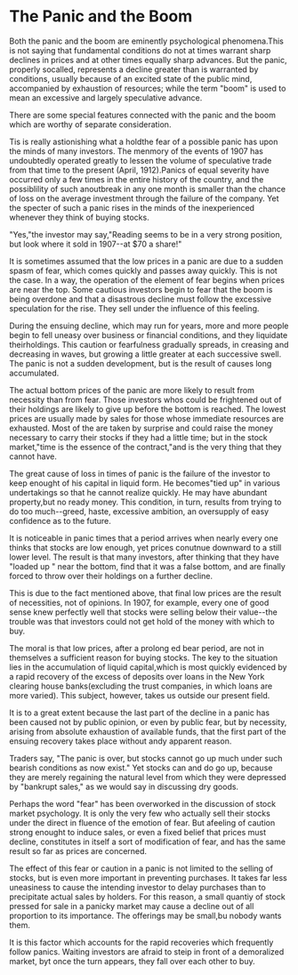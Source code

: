 # The Panic and the Boom

Both the panic and the boom are eminently psychological phenomena.This is not saying that fundamental conditions do not at times warrant sharp declines in prices and at other times equally sharp advances. But the panic, properly socalled, represents a decline greater than is warranted by conditions, usually because of an excited state of the public mind, accompanied by exhaustion of resources; while the term "boom" is used to mean an excessive and largely speculative advance.

There are some special features connected with the panic and the boom which are worthy of separate consideration.

Tis is really astionishing what a holdthe fear of a possible panic has upon the minds of many investors. The menmory of the events of 1907 has undoubtedly operated greatly to lessen the volume of speculative trade from that time to the present (April, 1912).Panics of equal severity have occurred only a few times in the entire history of the country, and the possiblility of such anoutbreak in any one month is smaller than the chance of loss on the average investment through the failure of the company. Yet the specter of such a panic rises in the minds of the inexperienced whenever they think of buying stocks.

"Yes,"the investor may say,"Reading seems to be in a very strong position, but look where it sold in 1907--at $70 a share!"

It is sometimes assumed that the low prices in a panic are due to a sudden spasm of fear, which comes quickly and passes away quickly. This is not the case. In a way, the operation of the element of fear begins when prices are near the top. Some cautious investors begin to fear that the boom is being overdone and that a disastrous decline must follow the excessive speculation for the rise. They sell under the influence of this feeling.

During the ensuing decline, which may run for years, more and more people begin to fell uneasy over business or financial conditions, and they liquidate theirholdings. This caution or fearfulness gradually spreads, in creasing and decreasing in waves, but growing a little greater at each successive swell. The panic is not a sudden development, but is the result of causes long accumulated.

The actual bottom prices of the panic are more likely to result from necessity than from fear. Those investors whos could be frightened out of their holdings are likely to give up before the bottom is reached. The lowest prices are usually made by sales for those whose immediate resources are exhausted. Most of the are taken by surprise and could raise the money necessary to carry their stocks if they had a little time; but in the stock market,"time is the essence of the contract,"and is the very thing that they cannot have.

The great cause of loss in times of panic is the failure of the investor to keep enought of his capital in liquid form. He becomes"tied up" in various undertakings so that he cannot realize quickly. He may have abundant property,but no ready money. This condition, in turn, results from trying to do too much--greed, haste, excessive ambition, an oversupply of easy confidence as to the future.

It is noticeable in panic times that a period arrives when nearly every one thinks that stocks are low enough, yet prices conutnue downward to a still lower level. The result is that many investors, after thinking that they have "loaded up " near the bottom, find that it was a false bottom, and are finally forced to throw over their holdings on a further decline.

This is due to the fact mentioned above, that final low prices are the result of necessities, not of opinions. In 1907, for example, every one of good sense knew perfectly well that stocks were selling below their value--the trouble was that investors could not get hold of the money with which to buy.

The moral is that low prices, after a prolong ed bear period, are not in themselves a sufficient reason for buying stocks. The key to the situation lies in the accumulation of liquid capital,which is most quickly evidenced by a rapid recovery of the excess of deposits over loans in the New York clearing house banks(excluding the trust companies, in which loans are more varied). This subject, however, takes us outside our present field.

It is to a great extent because the last part of the decline in a panic has been caused not by public opinion, or even by public fear, but by necessity, arising from absolute exhaustion of available funds, that the first part of the ensuing recovery takes place without andy apparent reason.

Traders say, "The panic is over, but stocks cannot go up much under such bearish conditions as now exist." Yet stocks can and do go up, because they are merely regaining the natural level from which they were depressed by "bankrupt sales," as we would say in discussing dry goods.

Perhaps the word "fear" has been overworked in the discussion of stock market psychology. It is only the very few who actually sell their stocks under the direct in fluence of the emotion of fear. But afeeling of caution strong enought to induce sales, or even a fixed belief that prices must decline, constitutes in itself a sort of modification of fear, and has the same result so far as prices are concerned.

The effect of this fear or caution in a panic is not limited to the selling of stocks, but is even more important in preventing purchases. It takes far less uneasiness to cause the intending investor to delay purchases than to precipitate actual sales by holders. For this reason, a small quantiy of stock pressed for sale in a panicky market may cause a decline out of all proportion to its importance. The offerings may be small,bu nobody wants them.

It is this factor which accounts for the rapid recoveries which frequently follow panics. Waiting investors are afraid to steip in front of a demoralized market, byt once the turn appears, they fall over each other to buy.
